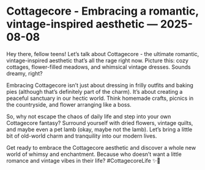 # Cottagecore - Embracing a romantic, vintage-inspired aesthetic — 2025-08-08

Hey there, fellow teens! Let’s talk about Cottagecore - the ultimate romantic, vintage-inspired aesthetic that’s all the rage right now. Picture this: cozy cottages, flower-filled meadows, and whimsical vintage dresses. Sounds dreamy, right?

Embracing Cottagecore isn’t just about dressing in frilly outfits and baking pies (although that’s definitely part of the charm). It’s about creating a peaceful sanctuary in our hectic world. Think homemade crafts, picnics in the countryside, and flower arranging like a boss.

So, why not escape the chaos of daily life and step into your own Cottagecore fantasy? Surround yourself with dried flowers, vintage quilts, and maybe even a pet lamb (okay, maybe not the lamb). Let’s bring a little bit of old-world charm and tranquility into our modern lives.

Get ready to embrace the Cottagecore aesthetic and discover a whole new world of whimsy and enchantment. Because who doesn’t want a little romance and vintage vibes in their life? #CottagecoreLife ✨🌿